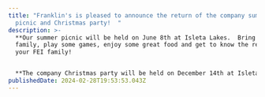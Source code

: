 ```yaml
---
title: "Franklin's is pleased to announce the return of the company summer
  picnic and Christmas party!  "
description: >-
  **Our summer picnic will be held on June 8th at Isleta Lakes.  Bring the
  family, play some games, enjoy some great food and get to know the rest of
  your FEI family!


  **The company Christmas party will be held on December 14th at Isleta resort and Casino - this is for employees and one guest to enjoy diner, dancing, raffles and more.  Rooms will be available at a discounted price.  More information will be available in the coming months.
publishedDate: 2024-02-28T19:53:53.043Z
---
```

